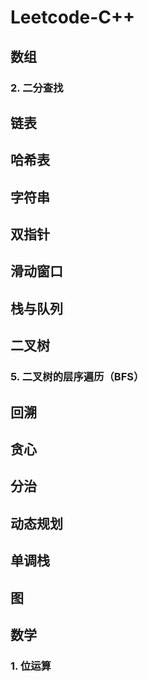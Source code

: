# Leetcode-C++
## 数组
### 2. 二分查找
## 链表
## 哈希表
## 字符串
## 双指针
## 滑动窗口
## 栈与队列
## 二叉树
### 5. 二叉树的层序遍历（BFS）
## 回溯
## 贪心
## 分治
## 动态规划
## 单调栈
## 图
## 数学
### 1. 位运算